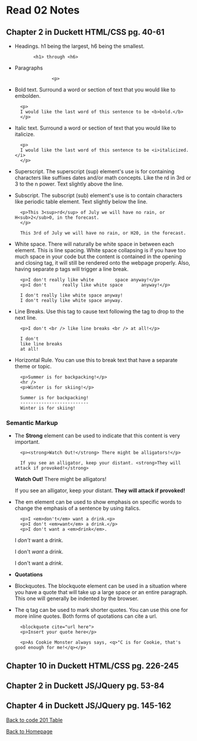 # Read 02 Notes

## Chapter 2 in Duckett HTML/CSS pg. 40-61
- Headings. h1 being the largest, h6 being the smallest.

             <h1> through <h6>

- Paragraphs

                    <p>

- Bold text. Surround a word or section of text that you would like to embolden.

        <p>
        I would like the last word of this sentence to be <b>bold.</b>
        </p>

- Italic text. Surround a word or section of text that you would like to italicize. 

        <p>
        I would like the last word of this sentence to be <i>italicized.</i>
        </p>

- Superscript. The superscript (sup) element's use is for containing characters like suffixes dates and/or math concepts. Like the rd in 3rd or 3 to the n power. Text slightly above the line.

- Subscript. The subscript (sub) element's use is to contain characters like periodic table element. Text slightly below the line. 

        <p>This 3<sup>rd</sup> of July we will have no rain, or H<sub>2</sub>0, in the forecast.
        </p>

        This 3rd of July we will have no rain, or H20, in the forecast.

- White space. There will naturally be white space in between each element. This is line spacing. White space collapsing is if you have too much space in your code but the content is contained in the opening and closing tag, it will still be rendered onto the webpage properly. Also, having separate p tags will trigger a line break. 

        <p>I don't really like white        space anyway!</p>
        <p>I don't      really like white space       anyway!</p>

        I don't really like white space anyway!
        I don't really like white space anyway.

- Line Breaks. Use this tag to cause text following the tag to drop to the next line. 

        <p>I don't <br /> like line breaks <br /> at all!</p>

        I don't
        like line breaks
        at all!

- Horizontal Rule. You can use this to break text that have a separate theme or topic.

        <p>Summer is for backpacking!</p>
        <hr />
        <p>Winter is for skiing!</p>

        Summer is for backpacking!
        --------------------------
        Winter is for skiing!

### Semantic Markup

- The **Strong** element can be used to indicate that this content is very important. 

        <p><strong>Watch Out!</strong> There might be alligators!</p>

        If you see an alligator, keep your distant. <strong>They will attack if provoked!</strong>

     **Watch Out!** There might be alligators!

    If you see an alligator, keep your distant. **They will attack if provoked!**

- The em element can be used to show emphasis on specific words to change the emphasis of a sentence by using italics.

        <p>I <em>don't</em> want a drink.<p>
        <p>I don't <em>want</em> a drink.</p>
        <p>I don't want a <em>drink</em>.

    I _don't_ want a drink.

    I don't _want_ a drink.

    I don't want a _drink_.

- **Quotations**

- Blockquotes. The blockquote element can be used in a situation where you have a quote that will take up a large space or an entire paragraph. This one will generally be indented by the browser.

- The q tag can be used to mark shorter quotes. You can use this one for more inline quotes. Both forms of quotations can cite a url. 

        <blockquote cite="url here">
        <p>Insert your quote here</p>

        <p>As Cookie Monster always says, <q>"C is for Cookie, that's good enough for me!</q></p>








## Chapter 10 in Duckett HTML/CSS pg. 226-245



## Chapter 2 in Duckett JS/JQuery pg. 53-84



## Chapter 4 in Duckett JS/JQuery pg. 145-162




[Back to code 201 Table](code201Table.md)

[Back to Homepage](README.md)